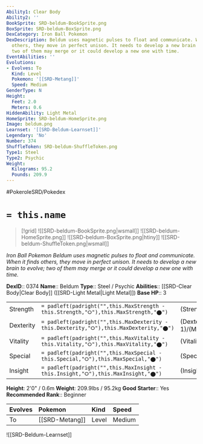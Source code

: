 ```yaml
---
Ability1: Clear Body
Ability2: ''
BookSprite: SRD-beldum-BookSprite.png
BoxSprite: SRD-beldum-BoxSprite.png
DexCategory: Iron Ball Pokemon
DexDescription: Beldum uses magnetic pulses to float and communicate. When it finds
  others, they move in perfect unison. It needs to develop a new brain to evolve;
  two of them may merge or it could develop a new one with time.
EventAbilities: ''
Evolutions:
- Evolves: To
  Kind: Level
  Pokemon: '[[SRD-Metang]]'
  Speed: Medium
GenderType: N
Height:
  Feet: 2.0
  Meters: 0.6
HiddenAbility: Light Metal
HomeSprite: SRD-beldum-HomeSprite.png
Image: beldum.png
Learnset: '[[SRD-Beldum-Learnset]]'
Legendary: 'No'
Number: 374
ShuffleToken: SRD-beldum-ShuffleToken.png
Type1: Steel
Type2: Psychic
Weight:
  Kilograms: 95.2
  Pounds: 209.9
---
```


#PokeroleSRD/Pokedex

# `= this.name`

> [!grid]
> ![[SRD-beldum-BookSprite.png|wsmall]]
> ![[SRD-beldum-HomeSprite.png]]
> ![[SRD-beldum-BoxSprite.png|htiny]]
> ![[SRD-beldum-ShuffleToken.png|wsmall]]


*Iron Ball Pokemon*
*Beldum uses magnetic pulses to float and communicate. When it finds others, they move in perfect unison. It needs to develop a new brain to evolve; two of them may merge or it could develop a new one with time.*

**DexID**:: 0374
**Name**:: Beldum
**Type**:: Steel / Psychic
**Abilities**:: [[SRD-Clear Body|Clear Body]] ([[SRD-Light Metal|Light Metal]])
**Base HP**:: 3

|           |                                                                                        |                                          |
| --------- | -------------------------------------------------------------------------------------- | ---------------------------------------- |
| Strength  | `= padleft(padright("",this.MaxStrength - this.Strength,"⭘"),this.MaxStrength,"⬤")`    | (Strength::2)/(MaxStrength::4)   |
| Dexterity | `= padleft(padright("",this.MaxDexterity - this.Dexterity,"⭘"),this.MaxDexterity,"⬤")` | (Dexterity:: 1)/(MaxDexterity::3) |
| Vitality  | `= padleft(padright("",this.MaxVitality - this.Vitality,"⭘"),this.MaxVitality,"⬤")`    | (Vitality::2)/(MaxVitality::5)   |
| Special   | `= padleft(padright("",this.MaxSpecial - this.Special,"⭘"),this.MaxSpecial,"⬤")`       | (Special::1)/(MaxSpecial::3)     |
| Insight   | `= padleft(padright("",this.MaxInsight - this.Insight,"⭘"),this.MaxInsight,"⬤")`       | (Insight::2)/(MaxInsight::4)     |

**Height**: 2'0" / 0.6m
**Weight**: 209.9lbs / 95.2kg
**Good Starter**:: Yes
**Recommended Rank**:: Beginner

| Evolves   | Pokemon        | Kind   | Speed   |
|:----------|:---------------|:-------|:--------|
| To        | [[SRD-Metang]] | Level  | Medium  |

![[SRD-Beldum-Learnset]]